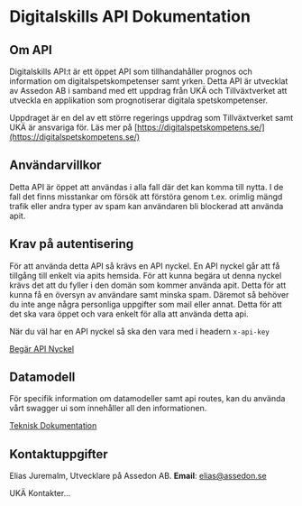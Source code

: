 # Digitalskills API Dokumentation

## Om API
Digitalskills API:t är ett öppet API som tillhandahåller prognos och information om digitalspetskompetenser samt yrken. Detta API är utvecklat av Assedon AB i samband med ett uppdrag från UKÄ och Tillväxtverket att utveckla en applikation som prognotiserar digitala spetskompetenser.

Uppdraget är en del av ett större regerings uppdrag som Tillväxtverket samt UKÄ är ansvariga för. Läs mer på [https://digitalspetskompetens.se/](https://digitalspetskompetens.se/)

## Användarvillkor
Detta API är öppet att användas i alla fall där det kan komma till nytta. I de fall det finns misstankar om försök att förstöra genom t.ex. orimlig mängd trafik eller andra typer av spam kan användaren bli blockerad att använda apit.

## Krav på autentisering
För att använda detta API så krävs en API nyckel. En API nyckel går att få tillgång till enkelt via apits hemsida. För att kunna begära ut denna nyckel krävs det att du fyller i den domän som kommer använda apit. Detta för att kunna få en översyn av användare samt minska spam. Däremot så behöver du inte ange några personliga uppgifter som mail eller annat. Detta för att det ska vara öppet och vara enkelt för alla att använda detta api.

När du väl har en API nyckel så ska den vara med i headern `x-api-key`

[Begär API Nyckel](https://dig-api-kbrvfttzua-uc.a.run.app/api-nyckel)

## Datamodell
För specifik information om datamodeller samt api routes, kan du använda vårt swagger ui som innehåller all den informationen.

[Teknisk Dokumentation](https://dig-api-kbrvfttzua-uc.a.run.app/api/v1/api-docs/)

## Kontaktuppgifter
Elias Juremalm, Utvecklare på Assedon AB.
**Email**: [elias@assedon.se](mailto:elias@assedon.se)

UKÄ Kontakter...
